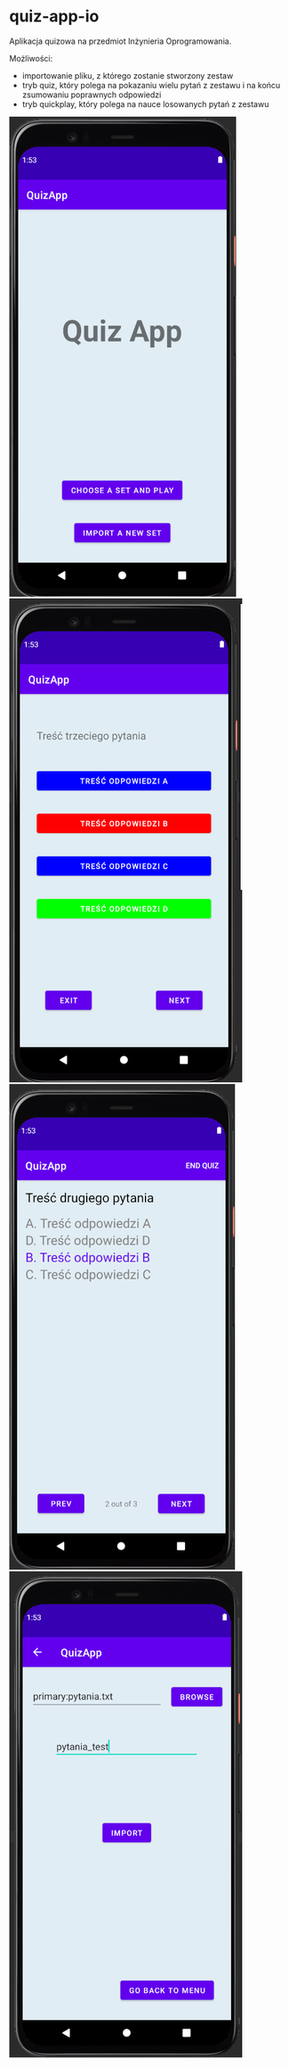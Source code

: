 # quiz-app-io
Aplikacja quizowa na przedmiot Inżynieria Oprogramowania.

Możliwości:
- importowanie pliku, z którego zostanie stworzony zestaw
- tryb quiz, który polega na pokazaniu wielu pytań z zestawu i na końcu zsumowaniu poprawnych odpowiedzi
- tryb quickplay, który polega na nauce losowanych pytań z zestawu

![alt text](https://github.com/pawel1999f/quiz-app-io/blob/main/screenshots/main_menu.PNG?raw=true)
![alt text](https://github.com/pawel1999f/quiz-app-io/blob/main/screenshots/quickplay.PNG?raw=true)
![alt text](https://github.com/pawel1999f/quiz-app-io/blob/main/screenshots/quiz.PNG?raw=true)
![alt text](https://github.com/pawel1999f/quiz-app-io/blob/main/screenshots/import.PNG?raw=true)
